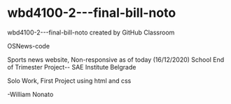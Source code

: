 # wbd4100-2---final-bill-noto
wbd4100-2---final-bill-noto created by GitHub Classroom

OSNews-code

Sports news website, Non-responsive as of today (16/12/2020) School End of Trimester Project-- SAE Institute Belgrade

Solo Work, First Project using html and css

-William Nonato


